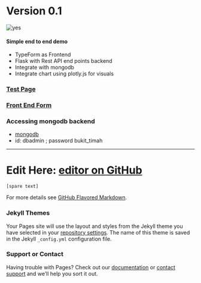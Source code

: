 






# Version 0.1

![yes](https://media.giphy.com/media/l0MYt5jPR6QX5pnqM/giphy.gif)

#### Simple end to end demo

- TypeForm as Frontend
- Flask with Rest API end points backend
- Integrate with mongodb
- Integrate chart using plotly.js for visuals 

### [Test Page](http://54.169.144.186/) 

### [Front End Form](https://973kdg0apb1.typeform.com/to/nhO8rguy)

### Accessing mongodb backend 
- [mongodb](https://cloud.mongodb.com)
- id: dbadmin ; password bukit_timah


********

# Edit Here: [editor on GitHub](https://github.com/mengweetan/microservice/edit/gh-pages/index.md) 

`[spare text]`



For more details see [GitHub Flavored Markdown](https://guides.github.com/features/mastering-markdown/).

### Jekyll Themes

Your Pages site will use the layout and styles from the Jekyll theme you have selected in your [repository settings](https://github.com/mengweetan/microservice/settings). The name of this theme is saved in the Jekyll `_config.yml` configuration file.

### Support or Contact

Having trouble with Pages? Check out our [documentation](https://docs.github.com/categories/github-pages-basics/) or [contact support](https://support.github.com/contact) and we’ll help you sort it out.
